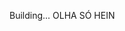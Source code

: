 Building...
OLHA SÓ HEIN

<!-- 
Colocar header nas páginas
Refatorar para tudo em inglês
Fazer login com github
Usar swr para consumir posts
-->

<!-- npm i -g yarn

npm i = yarn
npm i 'biblioteca' = yarn add 'biblioteca'
npm run dev = yarn dev  -->

